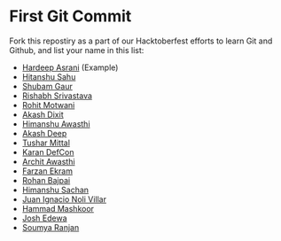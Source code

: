 # First Git Commit

Fork this repostiry as a part of our Hacktoberfest efforts to learn Git and Github, and list your name in this list:

- [Hardeep Asrani](https://github.com/HardeepAsrani) (Example)
- [Hitanshu Sahu](https://github.com/Phantom-Cluster)
- [Shubam Gaur](https://github.com/sumitsg10)
- [Rishabh Srivastava](https://github.com/Keypuncher91)
- [Rohit Motwani](https://github.com/rohittm)
- [Akash Dixit](https://github.com/Akash1Dixit)
- [Himanshu Awasthi](https://github.com/IHackPy)
- [Akash Deep](https://github.com/23akashdeep)
- [Tushar Mittal](https://github.com/techytushar)
- [Karan DefCon](https://github.com/DotSlashTX)
- [Archit Awasthi](https://github.com/archit023)
- [Farzan Ekram](https://github.com/scorpion-kali)
- [Rohan Bajpai](https://github.com/bajpairohan6306)
- [Himanshu Sachan](https://github.com/mahi2msd)
- [Juan Ignacio Noli Villar](https://github.com/jnvillar)
- [Hammad Mashkoor](https://github.com/hammadmashkoor)
- [Josh Edewa](https://github.com/edewajosh)
- [Soumya Ranjan](https://github.com/soumya-ranjan7)